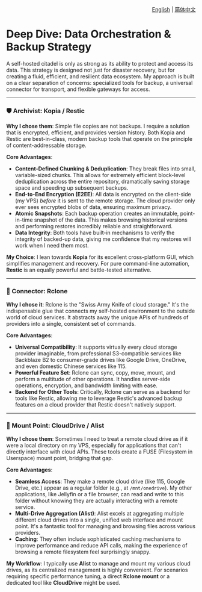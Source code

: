 <p align="right">
  <a href="./data-orchestration-and-backup.md">English</a> | <a href="./data-orchestration-and-backup_zh-CN.md">简体中文</a>
</p>

# Deep Dive: Data Orchestration & Backup Strategy

A self-hosted citadel is only as strong as its ability to protect and access its data. This strategy is designed not just for disaster recovery, but for creating a fluid, efficient, and resilient data ecosystem. My approach is built on a clear separation of concerns: specialized tools for backup, a universal connector for transport, and flexible gateways for access.

---

### 🛡️ Archivist: Kopia / Restic

**Why I chose them**: Simple file copies are not backups. I require a solution that is encrypted, efficient, and provides version history. Both Kopia and Restic are best-in-class, modern backup tools that operate on the principle of content-addressable storage.

**Core Advantages**:
*   **Content-Defined Chunking & Deduplication**: They break files into small, variable-sized chunks. This allows for extremely efficient block-level deduplication across the entire repository, dramatically saving storage space and speeding up subsequent backups.
*   **End-to-End Encryption (E2EE)**: All data is encrypted on the client-side (my VPS) *before* it is sent to the remote storage. The cloud provider only ever sees encrypted blobs of data, ensuring maximum privacy.
*   **Atomic Snapshots**: Each backup operation creates an immutable, point-in-time snapshot of the data. This makes browsing historical versions and performing restores incredibly reliable and straightforward.
*   **Data Integrity**: Both tools have built-in mechanisms to verify the integrity of backed-up data, giving me confidence that my restores will work when I need them most.

**My Choice**: I lean towards **Kopia** for its excellent cross-platform GUI, which simplifies management and recovery. For pure command-line automation, **Restic** is an equally powerful and battle-tested alternative.

---

### 🔗 Connector: Rclone

**Why I chose it**: Rclone is the "Swiss Army Knife of cloud storage." It's the indispensable glue that connects my self-hosted environment to the outside world of cloud services. It abstracts away the unique APIs of hundreds of providers into a single, consistent set of commands.

**Core Advantages**:
*   **Universal Compatibility**: It supports virtually every cloud storage provider imaginable, from professional S3-compatible services like Backblaze B2 to consumer-grade drives like Google Drive, OneDrive, and even domestic Chinese services like 115.
*   **Powerful Feature Set**: Rclone can sync, copy, move, mount, and perform a multitude of other operations. It handles server-side operations, encryption, and bandwidth limiting with ease.
*   **Backend for Other Tools**: Critically, Rclone can serve as a backend for tools like Restic, allowing me to leverage Restic's advanced backup features on a cloud provider that Restic doesn't natively support.

---

### 🪩 Mount Point: CloudDrive / Alist

**Why I chose them**: Sometimes I need to treat a remote cloud drive as if it were a local directory on my VPS, especially for applications that can't directly interface with cloud APIs. These tools create a FUSE (Filesystem in Userspace) mount point, bridging that gap.

**Core Advantages**:
*   **Seamless Access**: They make a remote cloud drive (like 115, Google Drive, etc.) appear as a regular folder (e.g., at `/mnt/onedrive`). My other applications, like Jellyfin or a file browser, can read and write to this folder without knowing they are actually interacting with a remote service.
*   **Multi-Drive Aggregation (Alist)**: Alist excels at aggregating multiple different cloud drives into a single, unified web interface and mount point. It's a fantastic tool for managing and browsing files across various providers.
*   **Caching**: They often include sophisticated caching mechanisms to improve performance and reduce API calls, making the experience of browsing a remote filesystem feel surprisingly snappy.

**My Workflow**: I typically use **Alist** to manage and mount my various cloud drives, as its centralized management is highly convenient. For scenarios requiring specific performance tuning, a direct **Rclone mount** or a dedicated tool like **CloudDrive** might be used.